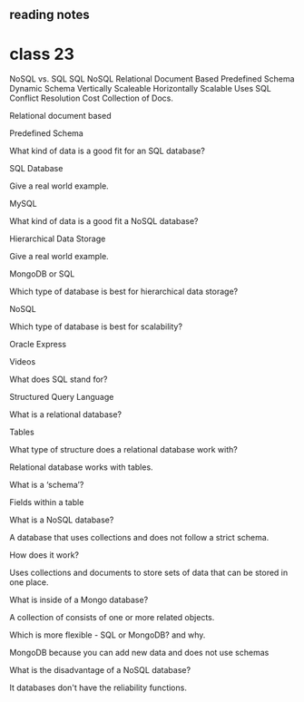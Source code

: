 ## reading notes

# class 23

NoSQL vs. SQL
SQL	NoSQL
Relational	Document Based
Predefined Schema	Dynamic Schema
Vertically Scaleable	Horizontally Scalable
Uses SQL	Conflict Resolution
Cost	Collection of Docs.




Relational document based

Predefined Schema

What kind of data is a good fit for an SQL database?

SQL Database

Give a real world example.


MySQL

What kind of data is a good fit a NoSQL database?


Hierarchical Data Storage

Give a real world example.

MongoDB or SQL


Which type of database is best for hierarchical data storage?

NoSQL

Which type of database is best for scalability?

Oracle Express

Videos

What does SQL stand for?


Structured Query Language

What is a relational database?

Tables

What type of structure does a relational database work with?

Relational database works with tables.

What is a ‘schema’?

Fields within a table

What is a NoSQL database?

A database that uses collections and does not follow a strict schema.

How does it work?

Uses collections and documents to store sets of data that can be stored in one place.

What is inside of a Mongo database?

A collection of consists of one or more related objects.

Which is more flexible - SQL or MongoDB? and why.

MongoDB because you can add new data and does not use schemas

What is the disadvantage of a NoSQL database?

It databases don't have the reliability functions.
